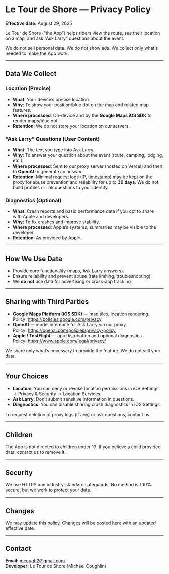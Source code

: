 # Le Tour de Shore — Privacy Policy
**Effective date:** August 29, 2025

Le Tour de Shore (“the App”) helps riders view the route, see their location on a map, and ask “Ask Larry” questions about the event.

We do not sell personal data. We do not show ads. We collect only what’s needed to make the App work.

---

## Data We Collect

### Location (Precise)
- **What**: Your device’s precise location.
- **Why**: To show your position/blue dot on the map and related map features.
- **Where processed**: On-device and by the **Google Maps iOS SDK** to render maps/blue dot.
- **Retention**: We do not store your location on our servers.

### “Ask Larry” Questions (User Content)
- **What**: The text you type into Ask Larry.
- **Why**: To answer your question about the event (route, camping, lodging, etc.).
- **Where processed**: Sent to our proxy server (hosted on Vercel) and then to **OpenAI** to generate an answer.
- **Retention**: Minimal request logs (IP, timestamp) may be kept on the proxy for abuse prevention and reliability for up to **30 days**. We do not build profiles or link questions to your identity.

### Diagnostics (Optional)
- **What**: Crash reports and basic performance data if you opt to share with Apple and developers.
- **Why**: To fix crashes and improve stability.
- **Where processed**: Apple’s systems; summaries may be visible to the developer.
- **Retention**: As provided by Apple.

---

## How We Use Data
- Provide core functionality (maps, Ask Larry answers).
- Ensure reliability and prevent abuse (rate limiting, troubleshooting).
- We **do not** use data for advertising or cross-app tracking.

---

## Sharing with Third Parties
- **Google Maps Platform (iOS SDK)** — map tiles, location rendering.  
  Policy: https://policies.google.com/privacy
- **OpenAI** — model inference for Ask Larry via our proxy.  
  Policy: https://openai.com/policies/privacy-policy
- **Apple / TestFlight** — app distribution and optional diagnostics.  
  Policy: https://www.apple.com/legal/privacy/

We share only what’s necessary to provide the feature. We do not sell your data.

---

## Your Choices
- **Location**: You can deny or revoke location permissions in iOS Settings → Privacy & Security → Location Services.
- **Ask Larry**: Don’t submit sensitive information in questions.
- **Diagnostics**: You can disable sharing crash diagnostics in iOS Settings.

To request deletion of proxy logs (if any) or ask questions, contact us.

---

## Children
The App is not directed to children under 13. If you believe a child provided data, contact us to remove it.

---

## Security
We use HTTPS and industry-standard safeguards. No method is 100% secure, but we work to protect your data.

---

## Changes
We may update this policy. Changes will be posted here with an updated effective date.

---

## Contact
**Email:** mcough2@gmail.com  
**Developer:** Le Tour de Shore (Michael Coughlin)
